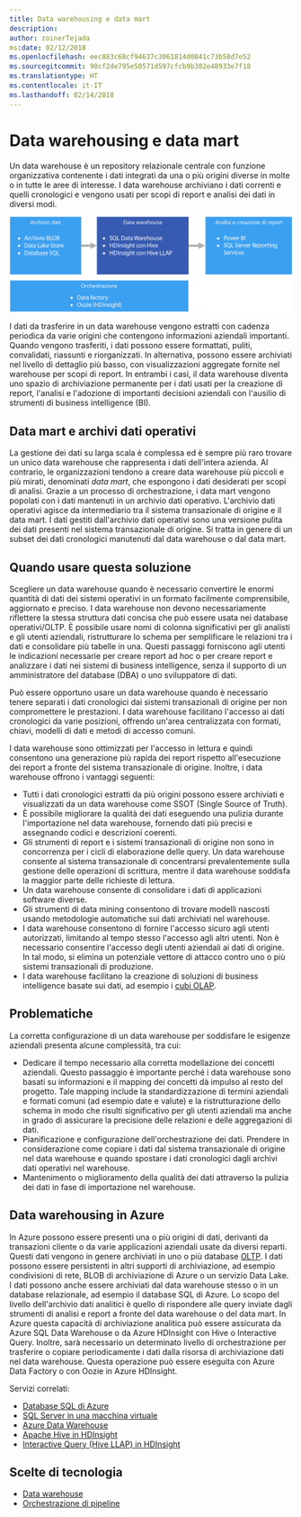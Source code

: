 ```yaml
---
title: Data warehousing e data mart
description: 
author: zoinerTejada
ms:date: 02/12/2018
ms.openlocfilehash: eec883c68cf94637c3061814d0841c73b58d7e52
ms.sourcegitcommit: 90cf2de795e50571d597cfcb9b302e48933e7f18
ms.translationtype: HT
ms.contentlocale: it-IT
ms.lasthandoff: 02/14/2018
---
```

# <a name="data-warehousing-and-data-marts"></a>Data warehousing e data mart

Un data warehouse è un repository relazionale centrale con funzione organizzativa contenente i dati integrati da una o più origini diverse in molte o in tutte le aree di interesse. I data warehouse archiviano i dati correnti e quelli cronologici e vengono usati per scopi di report e analisi dei dati in diversi modi.

![Data warehousing in Azure](./images/data-warehousing.png)

I dati da trasferire in un data warehouse vengono estratti con cadenza periodica da varie origini che contengono informazioni aziendali importanti. Quando vengono trasferiti, i dati possono essere formattati, puliti, convalidati, riassunti e riorganizzati. In alternativa, possono essere archiviati nel livello di dettaglio più basso, con visualizzazioni aggregate fornite nel warehouse per scopi di report. In entrambi i casi, il data warehouse diventa uno spazio di archiviazione permanente per i dati usati per la creazione di report, l'analisi e l'adozione di importanti decisioni aziendali con l'ausilio di strumenti di business intelligence (BI).

## <a name="data-marts-and-operational-data-stores"></a>Data mart e archivi dati operativi

La gestione dei dati su larga scala è complessa ed è sempre più raro trovare un unico data warehouse che rappresenta i dati dell'intera azienda. Al contrario, le organizzazioni tendono a creare data warehouse più piccoli e più mirati, denominati *data mart*, che espongono i dati desiderati per scopi di analisi. Grazie a un processo di orchestrazione, i data mart vengono popolati con i dati mantenuti in un archivio dati operativo. L'archivio dati operativi agisce da intermediario tra il sistema transazionale di origine e il data mart. I dati gestiti dall'archivio dati operativi sono una versione pulita dei dati presenti nel sistema transazionale di origine. Si tratta in genere di un subset dei dati cronologici manutenuti dal data warehouse o dal data mart. 

## <a name="when-to-use-this-solution"></a>Quando usare questa soluzione

Scegliere un data warehouse quando è necessario convertire le enormi quantità di dati dei sistemi operativi in un formato facilmente comprensibile, aggiornato e preciso. I data warehouse non devono necessariamente riflettere la stessa struttura dati concisa che può essere usata nei database operativi/OLTP. È possibile usare nomi di colonna significativi per gli analisti e gli utenti aziendali, ristrutturare lo schema per semplificare le relazioni tra i dati e consolidare più tabelle in una. Questi passaggi forniscono agli utenti le indicazioni necessarie per creare report ad hoc o per creare report e analizzare i dati nei sistemi di business intelligence, senza il supporto di un amministratore del database (DBA) o uno sviluppatore di dati.

Può essere opportuno usare un data warehouse quando è necessario tenere separati i dati cronologici dai sistemi transazionali di origine per non compromettere le prestazioni. I data warehouse facilitano l'accesso ai dati cronologici da varie posizioni, offrendo un'area centralizzata con formati, chiavi, modelli di dati e metodi di accesso comuni.

I data warehouse sono ottimizzati per l'accesso in lettura e quindi consentono una generazione più rapida dei report rispetto all'esecuzione dei report a fronte del sistema transazionale di origine. Inoltre, i data warehouse offrono i vantaggi seguenti:

* Tutti i dati cronologici estratti da più origini possono essere archiviati e visualizzati da un data warehouse come SSOT (Single Source of Truth).
* È possibile migliorare la qualità dei dati eseguendo una pulizia durante l'importazione nel data warehouse, fornendo dati più precisi e assegnando codici e descrizioni coerenti.
* Gli strumenti di report e i sistemi transazionali di origine non sono in concorrenza per i cicli di elaborazione delle query. Un data warehouse consente al sistema transazionale di concentrarsi prevalentemente sulla gestione delle operazioni di scrittura, mentre il data warehouse soddisfa la maggior parte delle richieste di lettura.
* Un data warehouse consente di consolidare i dati di applicazioni software diverse.
* Gli strumenti di data mining consentono di trovare modelli nascosti usando metodologie automatiche sui dati archiviati nel warehouse.
* I data warehouse consentono di fornire l'accesso sicuro agli utenti autorizzati, limitando al tempo stesso l'accesso agli altri utenti. Non è necessario consentire l'accesso degli utenti aziendali ai dati di origine. In tal modo, si elimina un potenziale vettore di attacco contro uno o più sistemi transazionali di produzione.
* I data warehouse facilitano la creazione di soluzioni di business intelligence basate sui dati, ad esempio i [cubi OLAP](online-analytical-processing.md).

## <a name="challenges"></a>Problematiche

La corretta configurazione di un data warehouse per soddisfare le esigenze aziendali presenta alcune complessità, tra cui:

* Dedicare il tempo necessario alla corretta modellazione dei concetti aziendali. Questo passaggio è importante perché i data warehouse sono basati su informazioni e il mapping dei concetti dà impulso al resto del progetto. Tale mapping include la standardizzazione di termini aziendali e formati comuni (ad esempio date e valute) e la ristrutturazione dello schema in modo che risulti significativo per gli utenti aziendali ma anche in grado di assicurare la precisione delle relazioni e delle aggregazioni di dati.
* Pianificazione e configurazione dell'orchestrazione dei dati. Prendere in considerazione come copiare i dati dal sistema transazionale di origine nel data warehouse e quando spostare i dati cronologici dagli archivi dati operativi nel warehouse.
* Mantenimento o miglioramento della qualità dei dati attraverso la pulizia dei dati in fase di importazione nel warehouse.

## <a name="data-warehousing-in-azure"></a>Data warehousing in Azure

In Azure possono essere presenti una o più origini di dati, derivanti da transazioni cliente o da varie applicazioni aziendali usate da diversi reparti. Questi dati vengono in genere archiviati in uno o più database [OLTP](online-transaction-processing.md). I dati possono essere persistenti in altri supporti di archiviazione, ad esempio condivisioni di rete, BLOB di archiviazione di Azure o un servizio Data Lake. I dati possono anche essere archiviati dal data warehouse stesso o in un database relazionale, ad esempio il database SQL di Azure. Lo scopo del livello dell'archivio dati analitici è quello di rispondere alle query inviate dagli strumenti di analisi e report a fronte del data warehouse o del data mart. In Azure questa capacità di archiviazione analitica può essere assicurata da Azure SQL Data Warehouse o da Azure HDInsight con Hive o Interactive Query. Inoltre, sarà necessario un determinato livello di orchestrazione per trasferire o copiare periodicamente i dati dalla risorsa di archiviazione dati nel data warehouse. Questa operazione può essere eseguita con Azure Data Factory o con Oozie in Azure HDInsight.

Servizi correlati:

* [Database SQL di Azure](/azure/sql-database/)
* [SQL Server in una macchina virtuale](/sql/sql-server/sql-server-technical-documentation)
* [Azure Data Warehouse](/azure/sql-data-warehouse/sql-data-warehouse-overview-what-is)
* [Apache Hive in HDInsight](/azure/hdinsight/hadoop/hdinsight-use-hive)
* [Interactive Query (Hive LLAP) in HDInsight](/azure/hdinsight/interactive-query/apache-interactive-query-get-started)


## <a name="technology-choices"></a>Scelte di tecnologia

- [Data warehouse](../technology-choices/data-warehouses.md)
- [Orchestrazione di pipeline](../technology-choices/pipeline-orchestration-data-movement.md)

